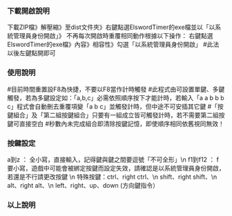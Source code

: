 ### 下載開啟說明 ###
下載ZIP檔》解壓縮》至dist文件夾》右鍵點選ElswordTimer的exe檔並以「以系統管理員身份開啟」》
不再每次開啟時重覆相同動作根據以下操作：
右鍵點選ElswordTimer的exe檔》內容》相容性》勾選「以系統管理員身份開啟」  #此法以後左鍵點開即可

### 使用說明 ###
#目前時間重置設F8為快捷，不要以F8當作計時觸發
#此程式由可設置單鍵、多鍵觸發，若為多鍵設定如：「a,b,c」必需依照順序按下才能計時，若輸入「a a b b b c」程式會自動刪去重覆項變「a b c」並觸發計時，但中途不可安插其它鍵
#「按鍵組合」及「第二組按鍵組合」只要有一組成立皆可觸發計時，若不需要第二組按鍵可直接空白
#秒數內未完成組合即清除按鍵記憶，即使順序相同依舊視同無效！

### 按鍵設定 ###
a到z ： 全小寫，直接輸入，記得鍵與鍵之間要逗號「不可全形」\n
f1到f12 ： f要小寫，遊戲中可能會被綁定按鍵而設定失效，請確認是以系統管理員身份開啟，若還是不行請更改按鍵 \n
特殊按鍵：ctrl、right ctrl、\n
         shift、right shift、\n
         alt、right alt、\n
         left、right、up、down (方向鍵指令）

### 以上說明 ###
